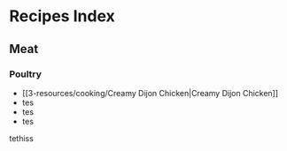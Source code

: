 # Recipes Index

## Meat

### Poultry

- [[3-resources/cooking/Creamy Dijon Chicken|Creamy Dijon Chicken]]
- tes
- tes
- tes

tethiss